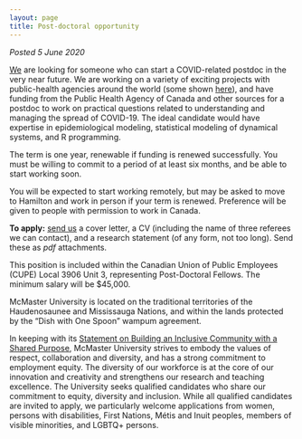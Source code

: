 ```yaml
---
layout: page
title: Post-doctoral opportunity
---
```


_Posted 5 June 2020_

[We](index.html) are looking for someone who can start a COVID-related postdoc in the very near future. We are working on a variety of exciting projects with public-health agencies around the world (some shown [here](covid-19/)), and have funding from the Public Health Agency of Canada and other sources for a postdoc to work on practical questions related to understanding and managing the spread of COVID-19. The ideal candidate would have expertise in epidemiological modeling, statistical modeling of dynamical systems, and R programming. 

The term is one year, renewable if funding is renewed successfully. You must be willing to commit to a period of at least six months, and be able to start working soon.

You will be expected to start working remotely, but may be asked to move to Hamilton and work in person if your term is renewed. Preference will be given to people with permission to work in Canada.

__To apply:__ [send us](mailto:bbolker+covidpostdoc@gmail.com) a cover letter, a CV (including the name of three referees we can contact), and a research statement (of any form, not too long). Send these as _pdf_ attachments. 

This position is included within the Canadian Union of Public Employees (CUPE) Local 3906 Unit 3, representing Post-Doctoral Fellows.  The minimum salary will be $45,000.

McMaster University is located on the traditional territories of the Haudenosaunee and Mississauga Nations, and within the lands protected by the “Dish with One Spoon” wampum agreement.

In keeping with its [Statement on Building an Inclusive Community with a Shared Purpose,](https://secretariat.mcmaster.ca/app/uploads/Statement-on-Building-an-Inclusive-Community-with-a-Shared-Purpose.pdf) McMaster University strives to embody the values of respect, collaboration and diversity, and has a strong commitment to employment equity. The diversity of our workforce is at the core of our innovation and creativity and strengthens our research and teaching excellence. The University seeks qualified candidates who share our commitment to equity, diversity and inclusion. While all qualified candidates are invited to apply, we particularly welcome applications from women, persons with disabilities, First Nations, Métis and Inuit peoples, members of visible minorities, and LGBTQ+ persons.
